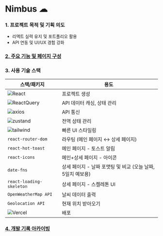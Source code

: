 # Nimbus ☁

### 1. 프로젝트 목적 및 기획 의도
- 리액트 실력 유지 및 포트폴리오 활용
- API 연동 및 UI/UX 경험 강화

### [2. 주요 기능 및 페이지 구성](https://github.com/hjinn0813/nimbus/wiki/Development-Log)

### 3. 사용 기술 스택

| 스택/패키지  | 용도  |
| --- | --- |
|![React](https://img.shields.io/badge/React-61DAFB?style=flat&logo=react&logoColor=black) | 프로젝트 생성 |
| ![ReactQuery](https://img.shields.io/badge/React_Query-FF4154?style=flat&logo=reactquery&logoColor=white) | API 데이터 캐싱, 상태 관리  |
| ![axios](https://img.shields.io/badge/Axios-5A29E4?style=flat&logo=axios&logoColor=white) | API 통신  |
| ![zustand](https://img.shields.io/badge/Zustand-433E38?style=flat&logo=Zustand&logoColor=white) | 전역 상태 관리  |
| ![tailwind](https://img.shields.io/badge/Tailwind-06B6D4?style=flat&logo=TailwindCSS&logoColor=white) | 빠른 UI 스타일링  |
| `react-router-dom` | 라우팅 (메인 페이지 ↔ 상세 페이지) |
| `react-hot-toast` | 메인 페이지 - 토스트 알림 |
| `react-icons`  | 메인+상세 페이지 - 아이콘  |
| `date-fns`  | 상세 페이지 - 날짜 포맷팅 및 비교 (오늘 날짜, 5일치 예보용) |
| `react-loading-skeleton` | 상세 페이지 - 스켈레톤 UI |
| `OpenWeatherMap API` | 날씨 데이터 출력 |
| `Geolocation API` | 현재 위치 받아오기 |
| ![Vercel](https://img.shields.io/badge/Vercel-000000?style=flat&logo=vercel&logoColor=white) | 배포 |

### [4. 개발 기록 아카이빙](https://github.com/hjinn0813/nimbus/wiki/Development-Log)